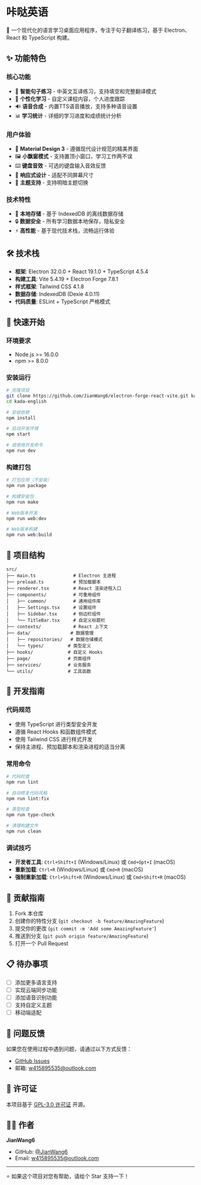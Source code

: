 # 咔哒英语

🚀 一个现代化的语言学习桌面应用程序，专注于句子翻译练习，基于 Electron、React 和 TypeScript 构建。

## ✨ 功能特色

### 核心功能
- 📝 **智能句子练习** - 中英文互译练习，支持填空和完整翻译模式
- 🎯 **个性化学习** - 自定义课程内容，个人进度跟踪
- 🔊 **语音合成** - 内置TTS语音播放，支持多种语音设置
- 📊 **学习统计** - 详细的学习进度和成绩统计分析

### 用户体验
- 🎨 **Material Design 3** - 遵循现代设计规范的精美界面
- 🖼️ **小飘窗模式** - 支持置顶小窗口，学习工作两不误
- ⌨️ **键盘音效** - 可选的键盘输入音效反馈
- 📱 **响应式设计** - 适配不同屏幕尺寸
- 🌙 **主题支持** - 支持明暗主题切换

### 技术特性
- 💾 **本地存储** - 基于 IndexedDB 的离线数据存储
- 🔒 **数据安全** - 所有学习数据本地保存，隐私安全
- ⚡ **高性能** - 基于现代技术栈，流畅运行体验

## 🛠️ 技术栈

- **框架**: Electron 32.0.0 + React 19.1.0 + TypeScript 4.5.4
- **构建工具**: Vite 5.4.19 + Electron Forge 7.8.1
- **样式框架**: Tailwind CSS 4.1.8
- **数据存储**: IndexedDB (Dexie 4.0.11)
- **代码质量**: ESLint + TypeScript 严格模式

## 🚀 快速开始

### 环境要求
- Node.js >= 16.0.0
- npm >= 8.0.0

### 安装运行
```bash
# 克隆项目
git clone https://github.com/JianWang6/electron-forge-react-vite.git kada-english
cd kada-english

# 安装依赖
npm install

# 启动开发环境
npm start

# 或使用开发命令
npm run dev
```

### 构建打包
```bash
# 打包应用（不安装）
npm run package

# 构建安装包
npm run make

# Web版本开发
npm run web:dev

# Web版本构建
npm run web:build
```

## 📁 项目结构

```
src/
├── main.ts              # Electron 主进程
├── preload.ts           # 预加载脚本
├── renderer.tsx         # React 渲染进程入口
├── components/          # 可重用组件
│   ├── common/          # 通用组件库
│   ├── Settings.tsx     # 设置组件
│   ├── Sidebar.tsx      # 侧边栏组件
│   └── TitleBar.tsx     # 自定义标题栏
├── contexts/            # React 上下文
├── data/               # 数据管理
│   ├── repositories/   # 数据仓储模式
│   └── types/         # 类型定义
├── hooks/             # 自定义 Hooks
├── page/              # 页面组件
├── services/          # 业务服务
└── utils/             # 工具函数
```

## 🔧 开发指南

### 代码规范
- 使用 TypeScript 进行类型安全开发
- 遵循 React Hooks 和函数组件模式
- 使用 Tailwind CSS 进行样式开发
- 保持主进程、预加载脚本和渲染进程的适当分离

### 常用命令
```bash
# 代码检查
npm run lint

# 自动修复代码风格
npm run lint:fix

# 类型检查
npm run type-check

# 清理构建文件
npm run clean
```

### 调试技巧
- **开发者工具**: `Ctrl+Shift+I` (Windows/Linux) 或 `Cmd+Opt+I` (macOS)
- **重新加载**: `Ctrl+R` (Windows/Linux) 或 `Cmd+R` (macOS)
- **强制重新加载**: `Ctrl+Shift+R` (Windows/Linux) 或 `Cmd+Shift+R` (macOS)

## 🤝 贡献指南

1. Fork 本仓库
2. 创建你的特性分支 (`git checkout -b feature/AmazingFeature`)
3. 提交你的更改 (`git commit -m 'Add some AmazingFeature'`)
4. 推送到分支 (`git push origin feature/AmazingFeature`)
5. 打开一个 Pull Request

## 📋 待办事项

- [ ] 添加更多语言支持
- [ ] 实现云端同步功能
- [ ] 添加语音识别功能
- [ ] 支持自定义主题
- [ ] 移动端适配

## 🐛 问题反馈

如果您在使用过程中遇到问题，请通过以下方式反馈：
- [GitHub Issues](https://github.com/JianWang6/electron-forge-react-vite/issues)
- 邮箱: w415895535@outlook.com

## 📄 许可证

本项目基于 [GPL-3.0 许可证](LICENSE) 开源。

## 👨‍💻 作者

**JianWang6**
- GitHub: [@JianWang6](https://github.com/JianWang6)
- Email: w415895535@outlook.com

---

⭐ 如果这个项目对您有帮助，请给个 Star 支持一下！
